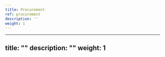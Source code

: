 ```yaml
---
title: Procurement
ref: procurement
description: ''
weight: 1
---
```

---
title: ""
description: ""
weight: 1
---